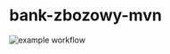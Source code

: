 # bank-zbozowy-mvn
![example workflow](https://github.com/beam1ng/bank-zbozowy-mvn/actions/workflows/ci.yml/badge.svg)
